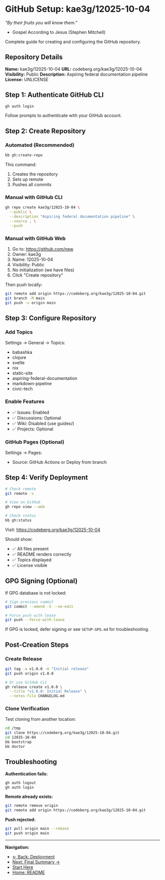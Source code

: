 # GitHub Setup: kae3g/12025-10-04

*"By their fruits you will know them."*
- Gospel According to Jesus (Stephen Mitchell)

Complete guide for creating and configuring the
GitHub repository.

## Repository Details

**Name:** kae3g/12025-10-04
**URL:** codeberg.org/kae3g/12025-10-04
**Visibility:** Public
**Description:** Aspiring federal documentation
pipeline
**License:** UNLICENSE

## Step 1: Authenticate GitHub CLI

```bash
gh auth login
```

Follow prompts to authenticate with your GitHub
account.

## Step 2: Create Repository

### Automated (Recommended)

```bash
bb gh:create-repo
```

This command:
1. Creates the repository
2. Sets up remote
3. Pushes all commits

### Manual with GitHub CLI

```bash
gh repo create kae3g/12025-10-04 \
  --public \
  --description "Aspiring federal documentation pipeline" \
  --source . \
  --push
```

### Manual with GitHub Web

1. Go to: https://github.com/new
2. Owner: kae3g
3. Name: 12025-10-04
4. Visibility: Public
5. No initialization (we have files)
6. Click "Create repository"

Then push locally:

```bash
git remote add origin https://codeberg.org/kae3g/12025-10-04.git
git branch -M main
git push -u origin main
```

## Step 3: Configure Repository

### Add Topics

Settings → General → Topics:

- babashka
- clojure
- svelte
- nix
- static-site
- aspiring-federal-documentation
- markdown-pipeline
- civic-tech

### Enable Features

- ✅ Issues: Enabled
- ✅ Discussions: Optional
- ✅ Wiki: Disabled (use guides/)
- ✅ Projects: Optional

### GitHub Pages (Optional)

Settings → Pages:
- Source: GitHub Actions or Deploy from branch

## Step 4: Verify Deployment

```bash
# Check remote
git remote -v

# View on GitHub
gh repo view --web

# Check status
bb gh:status
```

Visit: https://codeberg.org/kae3g/12025-10-04

Should show:
- ✅ All files present
- ✅ README renders correctly
- ✅ Topics displayed
- ✅ License visible

## GPG Signing (Optional)

If GPG database is not locked:

```bash
# Sign previous commit
git commit --amend -S --no-edit

# Force push with lease
git push --force-with-lease
```

If GPG is locked, defer signing or see
`SETUP-GPG.md` for troubleshooting.

## Post-Creation Steps

### Create Release

```bash
git tag -a v1.0.0 -m "Initial release"
git push origin v1.0.0

# Or use GitHub CLI
gh release create v1.0.0 \
  --title "v1.0.0: Initial Release" \
  --notes-file CHANGELOG.md
```

### Clone Verification

Test cloning from another location:

```bash
cd /tmp
git clone https://codeberg.org/kae3g/12025-10-04.git
cd 12025-10-04
bb bootstrap
bb doctor
```

## Troubleshooting

**Authentication fails:**
```bash
gh auth logout
gh auth login
```

**Remote already exists:**
```bash
git remote remove origin
git remote add origin https://codeberg.org/kae3g/12025-10-04.git
```

**Push rejected:**
```bash
git pull origin main --rebase
git push origin main
```

---

**Navigation:**
- [← Back: Deployment](DEPLOYMENT.md)
- [Next: Final Summary →](FINAL-SUMMARY.md)
- [Start Here](../00-START-HERE.md)
- [Home: README](../../README.md)

